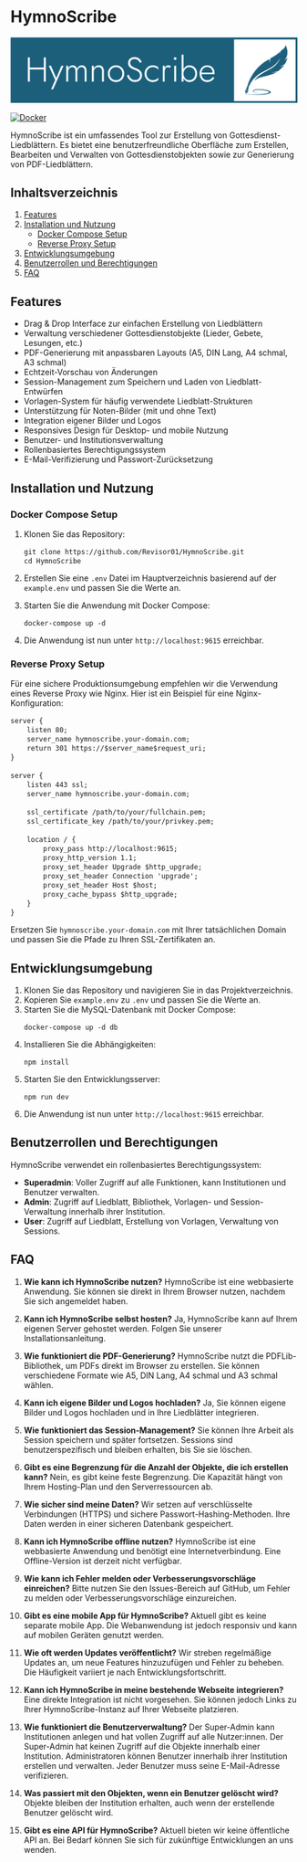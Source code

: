 # HymnoScribe
![Logo](https://github.com/Revisor01/HymnoScribe/blob/master/frontend/img/Logo-hymnoscribe.png)

[![Docker](https://github.com/Revisor01/HymnoScribe/actions/workflows/docker-publish.yml/badge.svg)](https://github.com/Revisor01/HymnoScribe/actions/workflows/docker-publish.yml)

HymnoScribe ist ein umfassendes Tool zur Erstellung von Gottesdienst-Liedblättern. Es bietet eine benutzerfreundliche Oberfläche zum Erstellen, Bearbeiten und Verwalten von Gottesdienstobjekten sowie zur Generierung von PDF-Liedblättern.

## Inhaltsverzeichnis
1. [Features](#features)
2. [Installation und Nutzung](#installation-und-nutzung)
   - [Docker Compose Setup](#docker-compose-setup)
   - [Reverse Proxy Setup](#reverse-proxy-setup)
3. [Entwicklungsumgebung](#entwicklungsumgebung)
4. [Benutzerrollen und Berechtigungen](#benutzerrollen-und-berechtigungen)
5. [FAQ](#faq)

## Features

- Drag & Drop Interface zur einfachen Erstellung von Liedblättern
- Verwaltung verschiedener Gottesdienstobjekte (Lieder, Gebete, Lesungen, etc.)
- PDF-Generierung mit anpassbaren Layouts (A5, DIN Lang, A4 schmal, A3 schmal)
- Echtzeit-Vorschau von Änderungen
- Session-Management zum Speichern und Laden von Liedblatt-Entwürfen
- Vorlagen-System für häufig verwendete Liedblatt-Strukturen
- Unterstützung für Noten-Bilder (mit und ohne Text)
- Integration eigener Bilder und Logos
- Responsives Design für Desktop- und mobile Nutzung
- Benutzer- und Institutionsverwaltung
- Rollenbasiertes Berechtigungssystem
- E-Mail-Verifizierung und Passwort-Zurücksetzung

## Installation und Nutzung

### Docker Compose Setup

1. Klonen Sie das Repository:
   ```
   git clone https://github.com/Revisor01/HymnoScribe.git
   cd HymnoScribe
   ```

2. Erstellen Sie eine `.env` Datei im Hauptverzeichnis basierend auf der `example.env` und passen Sie die Werte an.

3. Starten Sie die Anwendung mit Docker Compose:
   ```
   docker-compose up -d
   ```

4. Die Anwendung ist nun unter `http://localhost:9615` erreichbar.

### Reverse Proxy Setup

Für eine sichere Produktionsumgebung empfehlen wir die Verwendung eines Reverse Proxy wie Nginx. Hier ist ein Beispiel für eine Nginx-Konfiguration:

```nginx
server {
    listen 80;
    server_name hymnoscribe.your-domain.com;
    return 301 https://$server_name$request_uri;
}

server {
    listen 443 ssl;
    server_name hymnoscribe.your-domain.com;

    ssl_certificate /path/to/your/fullchain.pem;
    ssl_certificate_key /path/to/your/privkey.pem;

    location / {
        proxy_pass http://localhost:9615;
        proxy_http_version 1.1;
        proxy_set_header Upgrade $http_upgrade;
        proxy_set_header Connection 'upgrade';
        proxy_set_header Host $host;
        proxy_cache_bypass $http_upgrade;
    }
}
```

Ersetzen Sie `hymnoscribe.your-domain.com` mit Ihrer tatsächlichen Domain und passen Sie die Pfade zu Ihren SSL-Zertifikaten an.

## Entwicklungsumgebung

1. Klonen Sie das Repository und navigieren Sie in das Projektverzeichnis.
2. Kopieren Sie `example.env` zu `.env` und passen Sie die Werte an.
3. Starten Sie die MySQL-Datenbank mit Docker Compose:
   ```
   docker-compose up -d db
   ```
4. Installieren Sie die Abhängigkeiten:
   ```
   npm install
   ```
5. Starten Sie den Entwicklungsserver:
   ```
   npm run dev
   ```
6. Die Anwendung ist nun unter `http://localhost:9615` erreichbar.

## Benutzerrollen und Berechtigungen

HymnoScribe verwendet ein rollenbasiertes Berechtigungssystem:

- **Superadmin**: Voller Zugriff auf alle Funktionen, kann Institutionen und Benutzer verwalten.
- **Admin**: Zugriff auf Liedblatt, Bibliothek, Vorlagen- und Session-Verwaltung innerhalb ihrer Institution.
- **User**: Zugriff auf Liedblatt, Erstellung von Vorlagen, Verwaltung von Sessions.

## FAQ

1. **Wie kann ich HymnoScribe nutzen?**
   HymnoScribe ist eine webbasierte Anwendung. Sie können sie direkt in Ihrem Browser nutzen, nachdem Sie sich angemeldet haben.

2. **Kann ich HymnoScribe selbst hosten?**
   Ja, HymnoScribe kann auf Ihrem eigenen Server gehostet werden. Folgen Sie unserer Installationsanleitung.

3. **Wie funktioniert die PDF-Generierung?**
   HymnoScribe nutzt die PDFLib-Bibliothek, um PDFs direkt im Browser zu erstellen. Sie können verschiedene Formate wie A5, DIN Lang, A4 schmal und A3 schmal wählen.

4. **Kann ich eigene Bilder und Logos hochladen?**
   Ja, Sie können eigene Bilder und Logos hochladen und in Ihre Liedblätter integrieren.

5. **Wie funktioniert das Session-Management?**
   Sie können Ihre Arbeit als Session speichern und später fortsetzen. Sessions sind benutzerspezifisch und bleiben erhalten, bis Sie sie löschen.

6. **Gibt es eine Begrenzung für die Anzahl der Objekte, die ich erstellen kann?**
   Nein, es gibt keine feste Begrenzung. Die Kapazität hängt von Ihrem Hosting-Plan und den Serverressourcen ab.

7. **Wie sicher sind meine Daten?**
   Wir setzen auf verschlüsselte Verbindungen (HTTPS) und sichere Passwort-Hashing-Methoden. Ihre Daten werden in einer sicheren Datenbank gespeichert.

8. **Kann ich HymnoScribe offline nutzen?**
   HymnoScribe ist eine webbasierte Anwendung und benötigt eine Internetverbindung. Eine Offline-Version ist derzeit nicht verfügbar.

9. **Wie kann ich Fehler melden oder Verbesserungsvorschläge einreichen?**
   Bitte nutzen Sie den Issues-Bereich auf GitHub, um Fehler zu melden oder Verbesserungsvorschläge einzureichen.

10. **Gibt es eine mobile App für HymnoScribe?**
    Aktuell gibt es keine separate mobile App. Die Webanwendung ist jedoch responsiv und kann auf mobilen Geräten genutzt werden.

11. **Wie oft werden Updates veröffentlicht?**
    Wir streben regelmäßige Updates an, um neue Features hinzuzufügen und Fehler zu beheben. Die Häufigkeit variiert je nach Entwicklungsfortschritt.

12. **Kann ich HymnoScribe in meine bestehende Webseite integrieren?**
    Eine direkte Integration ist nicht vorgesehen. Sie können jedoch Links zu Ihrer HymnoScribe-Instanz auf Ihrer Webseite platzieren.

13. **Wie funktioniert die Benutzerverwaltung?**
    Der Super-Admin kann Institutionen anlegen und hat vollen Zugriff auf alle Nutzer:innen. Der Super-Admin hat keinen Zugriff auf die Objekte innerhalb einer Institution. Administratoren können Benutzer innerhalb ihrer Institution erstellen und verwalten. Jeder Benutzer muss seine E-Mail-Adresse verifizieren.

14. **Was passiert mit den Objekten, wenn ein Benutzer gelöscht wird?**
    Objekte bleiben der Institution erhalten, auch wenn der erstellende Benutzer gelöscht wird.

15. **Gibt es eine API für HymnoScribe?**
    Aktuell bieten wir keine öffentliche API an. Bei Bedarf können Sie sich für zukünftige Entwicklungen an uns wenden.